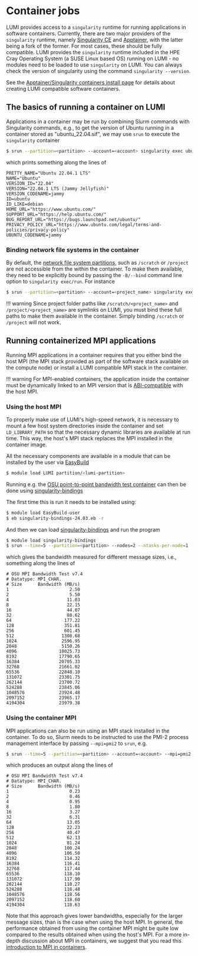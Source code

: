 [singularityce]: https://docs.sylabs.io/guides/latest/user-guide/
[apptainer]: http://apptainer.org/docs/user/main/index.html
[mpich-abi]: https://www.mpich.org/abi/
[permedcoe-mpi]: https://permedcoe.github.io/mpi-in-container
[easybuild-install]: ../../software/installing/easybuild.md
[containers-install]: ../../software/containers/singularity.md
[data-storage-options]: ../../storage/index.md

# Container jobs

LUMI provides access to a `singularity` runtime for running applications in
software containers. Currently, there are two major providers of the
`singularity` runtime, namely [Singularity CE][singularityce] and
[Apptainer][apptainer], with the latter being a fork of the former. For most
cases, these should be fully compatible. LUMI provides the `singularity` runtime
included in the HPE Cray Operating System (a SUSE Linux based OS) running on
LUMI - no modules need to be loaded to use `singularity` on LUMI. You can
always check the version of singularity using the command `singularity
--version`.

See the [Apptainer/Singularity containers install page][containers-install] for
details about creating LUMI compatible software containers.

## The basics of running a container on LUMI

Applications in a container may be run by combining Slurm commands with
Singularity commands, e.g., to get the version of Ubuntu running in a container
stored as "ubuntu_22.04.sif", we may use `srun` to execute the `singularity`
container

```bash
$ srun --partition=<partition> --account=<account> singularity exec ubuntu_21.04.sif cat /etc/os-release
```

which prints something along the lines of

```text
PRETTY_NAME="Ubuntu 22.04.1 LTS"
NAME="Ubuntu"
VERSION_ID="22.04"
VERSION="22.04.1 LTS (Jammy Jellyfish)"
VERSION_CODENAME=jammy
ID=ubuntu
ID_LIKE=debian
HOME_URL="https://www.ubuntu.com/"
SUPPORT_URL="https://help.ubuntu.com/"
BUG_REPORT_URL="https://bugs.launchpad.net/ubuntu/"
PRIVACY_POLICY_URL="https://www.ubuntu.com/legal/terms-and-policies/privacy-policy"
UBUNTU_CODENAME=jammy
```

### Binding network file systems in the container

By default, the [network file system partitions][data-storage-options], such as
`/scratch` or `/project` are not accessible from the within the container. To
make them available, they need to be explicitly bound by passing the
`-B/--bind` command line option to `singularity exec/run`. For instance

```bash
$ srun --partition=<partition> --account=<project_name> singularity exec -B /scratch/<project_name> ubuntu_21.04.sif ls /scratch/<account>
```

!!! warning
    Since project folder paths like `/scratch/<project_name>` and
    `/project/<project_name>` are symlinks on LUMI, you must bind these full
    paths to make them available in the container. Simply binding `/scratch` or
    `/project` will not work.

## Running containerized MPI applications

Running MPI applications in a container requires that you either bind the host
MPI (the MPI stack provided as part of the software stack available on the
compute node) or install a LUMI compatible MPI stack in the container.

!!! warning
    For MPI-enabled containers, the application inside the container must be
    dynamically linked to an MPI version that is [ABI-compatible][mpich-abi]
    with the host MPI.

### Using the host MPI

To properly make use of LUMI's high-speed network, it is necessary to
mount a few host system directories inside the container and set
`LD_LIBRARY_PATH` so that the necessary dynamic libraries are available at run
time. This way, the host's MPI stack replaces the MPI installed in the container image.

All the necessary components are available in a module that can be installed
by the user via [EasyBuild][easybuild-install]

```bash
$ module load LUMI partition/<lumi-partition>
```

Running e.g. the [OSU point-to-point bandwidth test
container](../../software/containers/singularity.md#building-containers-on-local-hardware)
can then be done using [singularity-bindings](https://lumi-supercomputer.github.io/LUMI-EasyBuild-docs/s/singularity-bindings/singularity-bindings-24.03)

The first time this is run it needs to be installed using:

```bash
$ module load EasyBuild-user
$ eb singularity-bindings-24.03.eb -r
```

And then we can load [singularity-bindings](https://lumi-supercomputer.github.io/LUMI-EasyBuild-docs/s/singularity-bindings/singularity-bindings-24.03) and run the program

```bash
$ module load singularity-bindings
$ srun --time=5 --partition=<partition> --nodes=2 --ntasks-per-node=1 --account=<account> singularity run  mpi_osu.sif
```

which gives the bandwidth measured for different message sizes, i.e., something
along the lines of

```text
# OSU MPI Bandwidth Test v7.4
# Datatype: MPI_CHAR.
# Size      Bandwidth (MB/s)
1                       2.50
2                       5.50
4                      11.03
8                      22.15
16                     44.07
32                     88.62
64                    177.22
128                   351.81
256                   601.45
512                  1308.68
1024                 2596.95
2048                 5150.26
4096                10025.73
8192                17790.65
16384               20705.33
32768               21661.02
65536               22848.10
131072              23301.75
262144              23700.72
524288              23845.06
1048576             23924.48
2097152             23965.17
4194304             23979.38
```

### Using the container MPI

MPI applications can also be run using an MPI stack installed in the container.
To do so, Slurm needs to be instructed to use the PMI-2 process management
interface by passing `--mpi=pmi2` to `srun`, e.g.

```bash
$ srun --time=5 --partition=<partition> --account=<account> --mpi=pmi2 --nodes=2 --ntasks-per-node=1 singularity run mpi_osu.sif
```

which produces an output along the lines of

```text
# OSU MPI Bandwidth Test v7.4
# Datatype: MPI_CHAR.
# Size      Bandwidth (MB/s)
1                       0.23
2                       0.46
4                       0.95
8                       1.80
16                      3.27
32                      6.31
64                     13.05
128                    22.23
256                    40.47
512                    62.13
1024                   81.24
2048                  100.24
4096                  106.50
8192                  114.32
16384                 116.41
32768                 117.44
65536                 118.10
131072                117.90
262144                118.27
524288                118.48
1048576               118.56
2097152               118.60
4194304               118.63
```

Note that this approach gives lower bandwidths, especially for the larger
message sizes, than is the case when using the host MPI. In general, the
performance obtained from using the container MPI might be quite low compared
to the results obtained when using the host's MPI. For a more in-depth
discussion about MPI in containers, we suggest that you read this
[introduction to MPI in containers][permedcoe-mpi].
